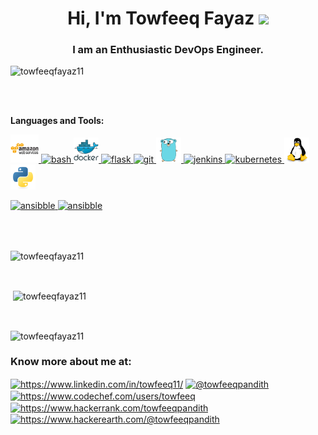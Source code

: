 
<h1 align="center">Hi, I'm Towfeeq Fayaz <img src="https://media.giphy.com/media/hvRJCLFzcasrR4ia7z/giphy.gif" width="25px"> </h1> 
<h3 align="center">I am an Enthusiastic DevOps Engineer.</h3>

<p align="left"> <img src="https://komarev.com/ghpvc/?username=towfeeqfayaz11&label=Views&color=blue&style=plastic" alt="towfeeqfayaz11" /> </p>

<br/>
<br/>

**Languages and Tools:**  

<p align="left"> 
<a href="https://aws.amazon.com" target="_blank"> <img src="https://raw.githubusercontent.com/devicons/devicon/master/icons/amazonwebservices/amazonwebservices-original-wordmark.svg" alt="aws" width="45" height="45"/> 
</a> 
<a href="https://www.gnu.org/software/bash/" target="_blank"> <img src="https://www.vectorlogo.zone/logos/gnu_bash/gnu_bash-official.svg" alt="bash" width="45" height="45"/> </a> 
<a href="https://www.docker.com/" target="_blank"> <img src="https://raw.githubusercontent.com/devicons/devicon/master/icons/docker/docker-original-wordmark.svg" alt="docker" width="40" height="40"/> 
</a> 
<a href="https://flask.palletsprojects.com/" target="_blank"> <img src="https://qphs.fs.quoracdn.net/main-qimg-ad2e0a65df473c4af55ad8c9699bbfd8.webp" alt="flask" width="40" height="40"/> 
</a> 
<a href="https://git-scm.com/" target="_blank"> <img src="https://www.vectorlogo.zone/logos/git-scm/git-scm-icon.svg" alt="git" width="40" height="40"/> 
</a> 
<a href="https://golang.org" target="_blank"> <img src="https://raw.githubusercontent.com/devicons/devicon/master/icons/go/go-original.svg" alt="go" width="40" height="40"/> 
</a> 
<a href="https://www.jenkins.io" target="_blank"> <img src="https://www.vectorlogo.zone/logos/jenkins/jenkins-icon.svg" alt="jenkins" width="40" height="40"/> 
</a>
<a href="https://kubernetes.io" target="_blank"> <img src="https://www.vectorlogo.zone/logos/kubernetes/kubernetes-icon.svg" alt="kubernetes" width="40" height="40"/> 
</a> 
<a href="https://www.linux.org/" target="_blank"> <img src="https://raw.githubusercontent.com/devicons/devicon/master/icons/linux/linux-original.svg" alt="linux" width="40" height="40"/> </a> 
<a href="https://www.python.org" target="_blank"> <img src="https://raw.githubusercontent.com/devicons/devicon/master/icons/python/python-original.svg" alt="python" width="40" height="40"/>
</a> 
  
<a href="https://www.ansible.com/" target="_blank"> <img src="https://www.vectorlogo.zone/logos/ansible/ansible-icon.svg" alt="ansibble" width="40" height="40"/>
</a>
<a href="https://www.chef.io//" target="_blank"> <img src="https://www.vectorlogo.zone/logos/chefio/chefio-icon.svg" alt="ansibble" width="40" height="40"/>
</a>
</p>

<br/>
<br/>

<p><img align="center" src="https://github-readme-stats.vercel.app/api/top-langs?username=towfeeqfayaz11&show_icons=true&locale=en&layout=compact" alt="towfeeqfayaz11" /></p>
<br/>
<p>&nbsp;<img align="center" src="https://github-readme-stats.vercel.app/api?username=towfeeqfayaz11&show_icons=true&locale=en" alt="towfeeqfayaz11" /></p>
<br/>
<p><img align="center" src="https://github-readme-streak-stats.herokuapp.com/?user=towfeeqfayaz11&" alt="towfeeqfayaz11" /></p>


<h3 align="left">Know more about me at:</h3>
<p align="left">
<a href="https://linkedin.com/in/https://www.linkedin.com/in/towfeeq11/" target="blank"><img align="center" src="https://raw.githubusercontent.com/rahuldkjain/github-profile-readme-generator/master/src/images/icons/Social/linked-in-alt.svg" alt="https://www.linkedin.com/in/towfeeq11/" height="40" width="40" /></a>
<a href="https://medium.com/@towfeeqpandith" target="blank"><img align="center" src="https://www.vectorlogo.zone/logos/medium/medium-tile.svg" alt="@towfeeqpandith" height="40" width="40" /></a>
<a href="https://www.codechef.com/users/towfeeq" target="blank"><img align="center" src="https://image.winudf.com/v2/image/Y29tLnBzY29uc29sZW5ldy5Db2RlY2hlZl9zY3JlZW5fMV8xNTMxOTA2NjIxXzA2Mg/screen-1.jpg?fakeurl=1&type=.jpg" alt="https://www.codechef.com/users/towfeeq" height="40" width="40" /></a>
<a href="https://www.hackerrank.com/https://www.hackerrank.com/towfeeqpandith" target="blank"><img align="center" src="https://raw.githubusercontent.com/rahuldkjain/github-profile-readme-generator/master/src/images/icons/Social/hackerrank.svg" alt="https://www.hackerrank.com/towfeeqpandith" height="40" width="40" /></a>
<a href="https://www.hackerearth.com/https://www.hackerearth.com/@towfeeqpandith" target="blank"><img align="center" src="https://cutshort.io/horizontal-og-image?img=https://cdn.cutshort.io/public/companies/57317456399e504f321f7f5d/hackerearth-logo" alt="https://www.hackerearth.com/@towfeeqpandith" height="40" width="40" /></a>
</p>

